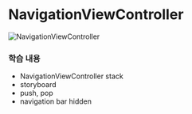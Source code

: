 # NavigationViewController

![NavigationViewController](https://user-images.githubusercontent.com/58852584/109820124-0ebb2e80-7c78-11eb-9508-cce59875a2f4.gif)

### 학습 내용
- NavigationViewController stack
- storyboard
- push, pop
- navigation bar hidden

